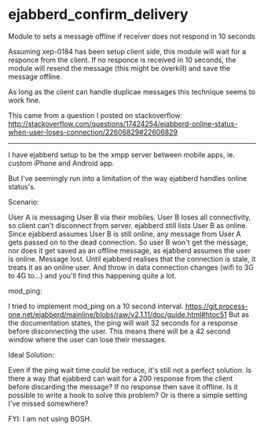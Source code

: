 ejabberd_confirm_delivery
=========================

Module to sets a message offline if receiver does not respond in 10 seconds

Assuming xep-0184 has been setup client side, this module will wait for a responce from the client. 
If no responce is received in 10 seconds, the module will resend the message (this might be overkill) 
and save the message offline.

As long as the client can handle duplicae messages this technique seems to work fine.

This came from a question I posted on stackoverflow:
http://stackoverflow.com/questions/17424254/ejabberd-online-status-when-user-loses-connection/22606829#22606829

--------------------------------------------------------------------

I have ejabberd setup to be the xmpp server between mobile apps, ie. custom iPhone and Android app.

But I've seemingly run into a limitation of the way ejabberd handles online status's.

Scenario:

User A is messaging User B via their mobiles.
User B loses all connectivity, so client can't disconnect from server.
ejabberd still lists User B as online.
Since ejabberd assumes User B is still online, any message from User A gets passed on to the dead connection.
So user B won't get the message, nor does it get saved as an offline message, as ejabberd assumes the user is online.
Message lost.
Until ejabberd realises that the connection is stale, it treats it as an online user.
And throw in data connection changes (wifi to 3G to 4G to...) and you'll find this happening quite a lot.

mod_ping:

I tried to implement mod_ping on a 10 second interval.
https://git.process-one.net/ejabberd/mainline/blobs/raw/v2.1.11/doc/guide.html#htoc51 
But as the documentation states, the ping will wait 32 seconds for a response before disconnecting the user. 
This means there will be a 42 second window where the user can lose their messages.

Ideal Solution:

Even if the ping wait time could be reduce, it's still not a perfect solution. 
Is there a way that ejabberd can wait for a 200 response from the client before discarding the message? If no response then save it offline. 
Is it possible to write a hook to solve this problem? 
Or is there a simple setting I've missed somewhere?

FYI: I am not using BOSH.

